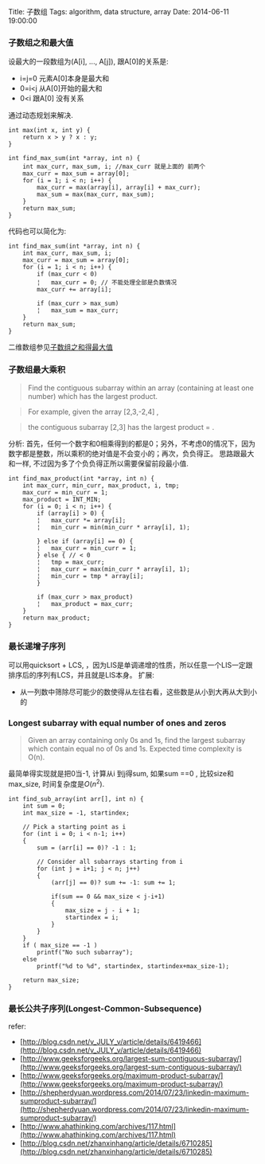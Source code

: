 Title: 子数组
Tags: algorithm, data structure, array 
Date: 2014-06-11 19:00:00

### 子数组之和最大值

设最大的一段数组为(A[i], ..., A[j]), 跟A[0]的关系是:

- i=j=0 元素A[0]本身是最大和
- 0=i<j 从A[0]开始的最大和
- 0<i  跟A[0] 没有关系

通过动态规划来解决.

    int max(int x, int y) {
        return x > y ? x : y;
    }

    int find_max_sum(int *array, int n) {
        int max_curr, max_sum, i; //max_curr 就是上面的 前两个
        max_curr = max_sum = array[0];
        for (i = 1; i < n; i++) {
            max_curr = max(array[i], array[i] + max_curr);
            max_sum = max(max_curr, max_sum);
        }
        return max_sum;
    }

代码也可以简化为:

    int find_max_sum(int *array, int n) {
        int max_curr, max_sum, i;
        max_curr = max_sum = array[0];
        for (i = 1; i < n; i++) {
            if (max_curr < 0)
            ¦   max_curr = 0; // 不能处理全部是负数情况
            max_curr += array[i];

            if (max_curr > max_sum)
            ¦   max_sum = max_curr;
        }
        return max_sum;
    }

二维数组参见[子数组之和得最大值](/posts/algorithm/matrix.html)

### 子数组最大乘积
> Find the contiguous subarray within an array (containing at least one number) which has the largest product.

> For example, given the array [2,3,-2,4] ,

> the contiguous subarray  [2,3] has the largest product =  .

分析: 首先，任何一个数字和0相乘得到的都是0；另外，不考虑0的情况下，因为数字都是整数，所以乘积的绝对值是不会变小的；再次，负负得正。 思路跟最大和一样, 不过因为多了个负负得正所以需要保留前段最小值.

    int find_max_product(int *array, int n) {
        int max_curr, min_curr, max_product, i, tmp;
        max_curr = min_curr = 1;
        max_product = INT_MIN;
        for (i = 0; i < n; i++) {
            if (array[i] > 0) {
            ¦   max_curr *= array[i];
            ¦   min_curr = min(min_curr * array[i], 1);

            } else if (array[i] == 0) {
            ¦   max_curr = min_curr = 1;
            } else { // < 0
            ¦   tmp = max_curr;
            ¦   max_curr = max(min_curr * array[i], 1);
            ¦   min_curr = tmp * array[i];
            }

            if (max_curr > max_product)
            ¦   max_product = max_curr;
        }
        return max_product;
    }

### 最长递增子序列

可以用quicksort + LCS, ，因为LIS是单调递增的性质，所以任意一个LIS一定跟排序后的序列有LCS，并且就是LIS本身。
扩展:

- 从一列数中筛除尽可能少的数使得从左往右看，这些数是从小到大再从大到小的


### Longest subarray with equal number of ones and zeros
>Given an array containing only 0s and 1s, find the largest subarray which contain equal no of 0s and 1s. Expected time complexity is O(n).

最简单得实现就是把0当-1, 计算从i 到j得sum, 如果sum ==0 , 比较size和max_size, 时间复杂度是$O(n^2)$.

    int find_sub_array(int arr[], int n) {
        int sum = 0;
        int max_size = -1, startindex;
     
        // Pick a starting point as i
        for (int i = 0; i < n-1; i++)
        {
            sum = (arr[i] == 0)? -1 : 1;
     
            // Consider all subarrays starting from i
            for (int j = i+1; j < n; j++)
            {
                (arr[j] == 0)? sum += -1: sum += 1;
     
                if(sum == 0 && max_size < j-i+1)
                {
                    max_size = j - i + 1;
                    startindex = i;
                }
            }
        }
        if ( max_size == -1 )
            printf("No such subarray");
        else
            printf("%d to %d", startindex, startindex+max_size-1);
     
        return max_size;
    }

### 最长公共子序列(Longest-Common-Subsequence)

refer:

- [http://blog.csdn.net/v_JULY_v/article/details/6419466](http://blog.csdn.net/v_JULY_v/article/details/6419466)
- [http://www.geeksforgeeks.org/largest-sum-contiguous-subarray/](http://www.geeksforgeeks.org/largest-sum-contiguous-subarray/)
- [http://www.geeksforgeeks.org/maximum-product-subarray/](http://www.geeksforgeeks.org/maximum-product-subarray/)
- [http://shepherdyuan.wordpress.com/2014/07/23/linkedin-maximum-sumproduct-subarray/](http://shepherdyuan.wordpress.com/2014/07/23/linkedin-maximum-sumproduct-subarray/)
- [http://www.ahathinking.com/archives/117.html](http://www.ahathinking.com/archives/117.html)
- [http://blog.csdn.net/zhanxinhang/article/details/6710285](http://blog.csdn.net/zhanxinhang/article/details/6710285)
